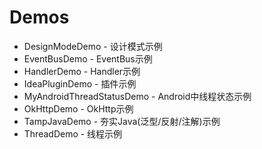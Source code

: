 # Demos
* DesignModeDemo - 设计模式示例
* EventBusDemo - EventBus示例
* HandlerDemo - Handler示例
* IdeaPluginDemo - 插件示例
* MyAndroidThreadStatusDemo - Android中线程状态示例
* OkHttpDemo - OkHttp示例
* TampJavaDemo - 夯实Java(泛型/反射/注解)示例
* ThreadDemo - 线程示例

